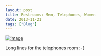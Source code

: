 ```yaml
---
layout: post
title: Restrooms: Men, Telephones, Women
date: 2013-11-21
tags: ["Blog"]
---
```


[![image](http://unterbahn.com/wp-content/uploads/2013/11/wpid-IMG_20131121_115748.jpg "IMG_20131121_115748.jpg")](wpid-IMG_20131121_115748.jpg)

Long lines for the telephones room :-(